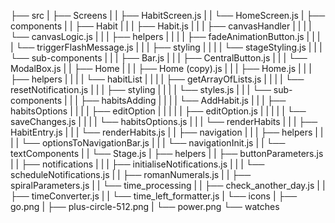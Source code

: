 ├── src
|  ├── Screens
|  |  ├── HabitScreen.js
|  |  └── HomeScreen.js
|  ├── components
|  |  ├── Habit
|  |  |  ├── Habit.js
|  |  |  ├── canvasHandler
|  |  |  |  └── canvasLogic.js
|  |  |  ├── helpers
|  |  |  |  ├── fadeAnimationButton.js
|  |  |  |  └── triggerFlashMessage.js
|  |  |  ├── styling
|  |  |  |  └── stageStyling.js
|  |  |  └── sub-components
|  |  |     ├── Bar.js
|  |  |     ├── CentralButton.js
|  |  |     └── ModalBox.js
|  |  ├── Home
|  |  |  ├── Home (copy).js
|  |  |  ├── Home.js
|  |  |  ├── helpers
|  |  |  |  └── habitList
|  |  |  |     ├── getArrayOfLists.js
|  |  |  |     └── resetNotification.js
|  |  |  ├── styling
|  |  |  |  └── styles.js
|  |  |  └── sub-components
|  |  |     ├── habitsAdding
|  |  |     |  └── AddHabit.js
|  |  |     ├── habitsOptions
|  |  |     |  ├── editOption
|  |  |     |  |  ├── editOption.js
|  |  |     |  |  └── saveChanges.js
|  |  |     |  └── habitsOptions.js
|  |  |     └── renderHabits
|  |  |        ├── HabitEntry.js
|  |  |        └── renderHabits.js
|  |  ├── navigation
|  |  |  ├── helpers
|  |  |  |  └── optionsToNavigationBar.js
|  |  |  └── navigationInit.js
|  |  └── textComponents
|  |     └── Stage.js
|  ├── helpers
|  |  ├── buttonParameters.js
|  |  ├── notifications
|  |  |  ├── initialiseNotifications.js
|  |  |  └── scheduleNotifications.js
|  |  ├── romanNumerals.js
|  |  ├── spiralParameters.js
|  |  └── time_processing
|  |     ├── check_another_day.js
|  |     ├── timeConverter.js
|  |     └── time_left_formatter.js
|  └── icons
|     ├── go.png
|     ├── plus-circle-512.png
|     └── power.png
└── watches
